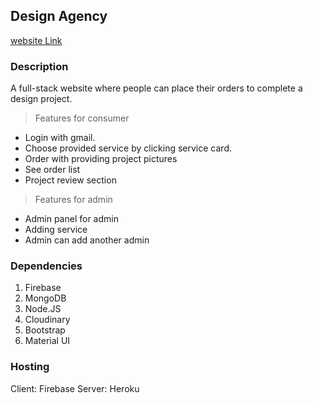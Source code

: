 

## Design Agency
[website Link](https://design-agency-own.firebaseapp.com/)

### Description
 A full-stack website where people can place their orders to complete a design project.
 > Features for consumer
 - Login with gmail.
 - Choose provided service by clicking service card.
 - Order with providing project pictures
 - See order list
 - Project review section
  > Features for admin
  - Admin panel for admin
  - Adding service
  - Admin can add another admin
  
  ### Dependencies
  1. Firebase 
  2. MongoDB
  3. Node.JS
  4. Cloudinary
  5. Bootstrap
  6. Material UI

  
  ### Hosting
  Client:  Firebase
  Server: Heroku
